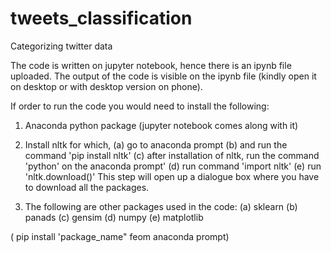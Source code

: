 # tweets_classification
Categorizing twitter data


The code is written on jupyter notebook, hence there is an ipynb file uploaded. 
The output of the code is visible on the ipynb file (kindly open it on desktop or with desktop version on phone). 

If order to run the code you would need to install the following:

1. Anaconda python package (jupyter notebook comes along with it) 
2. Install nltk for which,
   (a) go to anaconda prompt 
   (b) and run the command 'pip install nltk'
   (c) after installation of nltk, run the command 'python' on the anaconda prompt'
   (d) run command 'import nltk'
   (e) run 'nltk.download()' 
   This step will open up a dialogue box where you have to download all the packages. 
   
3. The following are other packages used in the code:
(a) sklearn 
(b) panads 
(c) gensim
(d) numpy
(e) matplotlib

( pip install 'package_name" feom anaconda prompt) 


